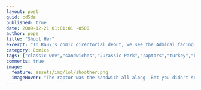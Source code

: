 ```yaml
---
layout: post
guid: cd5da
published: true
date: 2009-12-21 01:01:01 -0500
author: pope
title: "Shoot Her"
excerpt: "In Rau\'s comic directorial debut, we see the Admiral facing a situation that we all know too well. "
category: Comics
tags: ["classic wnv","sandwiches","Jurassic Park","raptors","turkey","bacon","now I'm hungry"]
comments: true 
image:
  feature: assets/img/lol/shoother.png
  imageHover: "The raptor was the sandwich all along. Bet you didn't see that twist coming."
---
```


